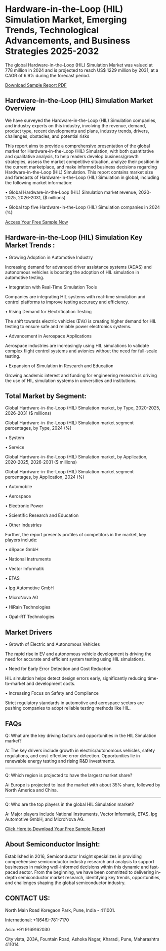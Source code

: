 <h1>Hardware-in-the-Loop (HIL) Simulation Market, Emerging Trends, Technological Advancements, and Business Strategies 2025-2032</h1>

The global Hardware-in-the-Loop (HIL) Simulation Market was valued at 778 million in 2024 and is projected to reach US$ 1229 million by 2031, at a CAGR of 6.9% during the forecast period.

[Download Sample Report PDF](https://semiconductorinsight.com/download-sample-report/?product_id=90953)

<h2>Hardware-in-the-Loop (HIL) Simulation Market Overview</h2>

We have surveyed the Hardware-in-the-Loop (HIL) Simulation companies, and industry experts on this industry, involving the revenue, demand, product type, recent developments and plans, industry trends, drivers, challenges, obstacles, and potential risks

This report aims to provide a comprehensive presentation of the global market for Hardware-in-the-Loop (HIL) Simulation, with both quantitative and qualitative analysis, to help readers develop business/growth strategies, assess the market competitive situation, analyze their position in the current marketplace, and make informed business decisions regarding Hardware-in-the-Loop (HIL) Simulation. This report contains market size and forecasts of Hardware-in-the-Loop (HIL) Simulation in global, including the following market information:

•	Global Hardware-in-the-Loop (HIL) Simulation market revenue, 2020-2025, 2026-2031, ($ millions)

•	Global top five Hardware-in-the-Loop (HIL) Simulation companies in 2024 (%)

[Access Your Free Sample Now](https://semiconductorinsight.com/report/hardware-in-the-loop-hil-simulation-market/)

<h2>Hardware-in-the-Loop (HIL) Simulation Key Market Trends  :</h2>

•	Growing Adoption in Automotive Industry

Increasing demand for advanced driver assistance systems (ADAS) and autonomous vehicles is boosting the adoption of HIL simulation in automotive testing.

•	Integration with Real-Time Simulation Tools

Companies are integrating HIL systems with real-time simulation and control platforms to improve testing accuracy and efficiency.

•	Rising Demand for Electrification Testing

The shift towards electric vehicles (EVs) is creating higher demand for HIL testing to ensure safe and reliable power electronics systems.

•	Advancement in Aerospace Applications

Aerospace industries are increasingly using HIL simulations to validate complex flight control systems and avionics without the need for full-scale testing.

•	Expansion of Simulation in Research and Education

Growing academic interest and funding for engineering research is driving the use of HIL simulation systems in universities and institutions.

<h2>Total Market by Segment:</h2>

Global Hardware-in-the-Loop (HIL) Simulation market, by Type, 2020-2025, 2026-2031 ($ millions)

Global Hardware-in-the-Loop (HIL) Simulation market segment percentages, by Type, 2024 (%)

•	System

•	Service

Global Hardware-in-the-Loop (HIL) Simulation market, by Application, 2020-2025, 2026-2031 ($ millions)

Global Hardware-in-the-Loop (HIL) Simulation market segment percentages, by Application, 2024 (%)

•	Automobile

•	Aerospace

•	Electronic Power

•	Scientific Research and Education

•	Other Industries

Further, the report presents profiles of competitors in the market, key players include:

•	dSpace GmbH

•	National Instruments

•	Vector Informatik

•	ETAS

•	Ipg Automotive GmbH

•	MicroNova AG

•	HiRain Technologies

•	Opal-RT Technologies

<h2>Market Drivers</h2>

•	Growth of Electric and Autonomous Vehicles

The rapid rise in EV and autonomous vehicle development is driving the need for accurate and efficient system testing using HIL simulations.

•	Need for Early Error Detection and Cost Reduction

HIL simulation helps detect design errors early, significantly reducing time-to-market and development costs.

•	Increasing Focus on Safety and Compliance

Strict regulatory standards in automotive and aerospace sectors are pushing companies to adopt reliable testing methods like HIL.

<h2>FAQs</h2>

Q: What are the key driving factors and opportunities in the HIL Simulation market?

A: The key drivers include growth in electric/autonomous vehicles, safety regulations, and cost-effective error detection. Opportunities lie in renewable energy testing and rising R&D investments.

________________________________________

Q: Which region is projected to have the largest market share?

A: Europe is projected to lead the market with about 35% share, followed by North America and China.

________________________________________

Q: Who are the top players in the global HIL Simulation market?

A: Major players include National Instruments, Vector Informatik, ETAS, Ipg Automotive GmbH, and MicroNova AG.

[Click Here to Download Your Free Sample Report](https://semiconductorinsight.com/download-sample-report/?product_id=90953) 

<h2>About Semiconductor Insight:</h2>

Established in 2016, Semiconductor Insight specializes in providing comprehensive semiconductor industry research and analysis to support businesses in making well-informed decisions within this dynamic and fast-paced sector. From the beginning, we have been committed to delivering in-depth semiconductor market research, identifying key trends, opportunities, and challenges shaping the global semiconductor industry.

<h2>CONTACT US:</h2>

North Main Road Koregaon Park, Pune, India - 411001.

International: +1(646)-781-7170

Asia: +91 9169162030

City vista, 203A, Fountain Road, Ashoka Nagar, Kharadi, Pune, Maharashtra 411014


